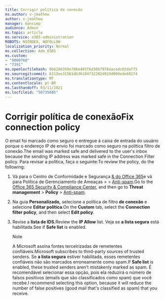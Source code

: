 ```yaml
---
title: Corrigir política de conexão
ms.author: v-jmathew
author: v-jmathew
manager: dansimp
audience: Admin
ms.topic: article
ms.service: o365-administration
ROBOTS: NOINDEX, NOFOLLOW
localization_priority: Normal
ms.collection: Adm_O365
ms.custom:
- "9000760"
- "7391"
ms.openlocfilehash: 0b6286350e706e493f6d30b7978aacedc02daff5
ms.sourcegitcommit: 6312ee31561db36104f32282d019d069ede69174
ms.translationtype: MT
ms.contentlocale: pt-BR
ms.lasthandoff: 03/11/2021
ms.locfileid: "50735685"
---
```

# <a name="fix-connection-policy"></a><span data-ttu-id="be28e-102">Corrigir política de conexão</span><span class="sxs-lookup"><span data-stu-id="be28e-102">Fix connection policy</span></span>

<span data-ttu-id="be28e-103">O email foi marcado como seguro e entregue à caixa de entrada do usuário porque o endereço IP de envio foi marcado como seguro na política filtro de conexão.</span><span class="sxs-lookup"><span data-stu-id="be28e-103">The email was marked safe and delivered to the user's inbox because the sending IP address was marked safe in the Connection Filter policy.</span></span> <span data-ttu-id="be28e-104">Para revisar a política, faça o seguinte:</span><span class="sxs-lookup"><span data-stu-id="be28e-104">To review the policy, do the following:</span></span>

1. <span data-ttu-id="be28e-105">Vá para o Centro de Conformidade e Segurança [& do Office 365](https://go.microsoft.com/fwlink/p/?linkid=2077143)e vá para Política de Gerenciamento de Ameaças   >    >  [Anti-spam](https://go.microsoft.com/fwlink/?linkid=2101518).</span><span class="sxs-lookup"><span data-stu-id="be28e-105">Go to the [Office 365 Security & Compliance Center](https://go.microsoft.com/fwlink/p/?linkid=2077143), and then go to **Threat management** > **Policy** > [Anti-spam](https://go.microsoft.com/fwlink/?linkid=2101518).</span></span>
2. <span data-ttu-id="be28e-106">Na guia **Personalizado,** selecione a política de filtro **de conexão** e selecione **Editar política**.</span><span class="sxs-lookup"><span data-stu-id="be28e-106">On the **Custom** tab, select the **Connection filter policy**, and then select **Edit policy**.</span></span>
3. <span data-ttu-id="be28e-107">Revise a **lista de IDS.**</span><span class="sxs-lookup"><span data-stu-id="be28e-107">Review the **IP Allow** list.</span></span> <span data-ttu-id="be28e-108">Veja se **a lista segura** está habilitada.</span><span class="sxs-lookup"><span data-stu-id="be28e-108">See if **Safe list** is enabled.</span></span>

    > [!NOTE]
    > <span data-ttu-id="be28e-109">A Microsoft assina fontes terceirizadas de remetentes confiáveis.</span><span class="sxs-lookup"><span data-stu-id="be28e-109">Microsoft subscribes to third-party sources of trusted senders.</span></span> <span data-ttu-id="be28e-110">Se **a lista segura** estiver habilitada, esses remetentes confiáveis não são marcados erroneamente como spam.</span><span class="sxs-lookup"><span data-stu-id="be28e-110">If **Safe list** is enabled, these trusted senders aren't mistakenly marked as spam.</span></span> <span data-ttu-id="be28e-111">É recomendável selecionar essa opção, pois ela reduzirá o número de falsos positivos (emails que são classificados como spam) que você recebe.</span><span class="sxs-lookup"><span data-stu-id="be28e-111">I recommend selecting this option, because it will reduce the number of false positives (good mail that's classified as spam) that you receive.</span></span>

